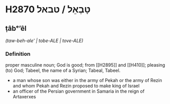 # H2870 טָבְאֵל / טבאל

## ṭâbᵉʼêl

_(taw-beh-ale' | tobe-ALE | tove-ALE)_

### Definition

proper masculine noun; God is good; from [[H2895]] and [[H410]]; pleasing (to) God; Tabeel, the name of a Syrian; Tabeal, Tabeel.

- a man whose son was either in the army of Pekah or the army of Rezin and whom Pekah and Rezin proposed to make king of Israel
- an officer of the Persian government in Samaria in the reign of Artaxerxes
